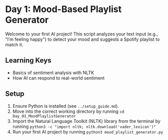 # Day 1: Mood-Based Playlist Generator

Welcome to your first AI project! This script analyzes your text input (e.g., "I’m feeling happy") to detect your mood and suggests a Spotify playlist to match it.

## Learning Keys
- Basics of sentiment analysis with NLTK
- How AI can respond to real-world sentiment

## Setup
1. Ensure Python is installed (see `../setup_guide.md`).
2. Move into the correct working directory by running `cd Day_01_MoodPlaylistGenerator`
3. Import the Natural Language Toolkit (NLTK) library from the terminal by running `python3 -c "import nltk; nltk.download('vader_lexicon')"`
4. Run your first AI project by running `python3 mood_playlist_generator.py`
